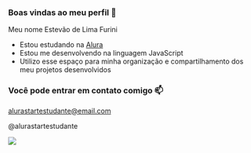 ### **Boas vindas ao meu perfil 💙**

Meu nome Estevão de Lima Furini

- Estou estudando na [Alura](https://www.alura.com.br)
- Estou me desenvolvendo na linguagem JavaScript
- Utilizo esse espaço para minha organização e compartilhamento dos meu projetos desenvolvidos

### **Você pode entrar em contato comigo 📫**

alurastartestudante@email.com

@alurastartestudante

![](https://media1.tenor.com/m/jHkJ-vzfl7YAAAAC/spanky-smart.gif)
